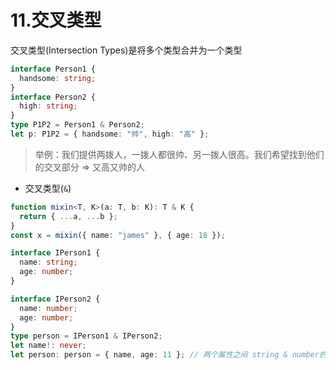 # 11.交叉类型

交叉类型(Intersection Types)是将多个类型合并为一个类型

```typescript
interface Person1 {
  handsome: string;
}
interface Person2 {
  high: string;
}
type P1P2 = Person1 & Person2;
let p: P1P2 = { handsome: "帅", high: "高" };
```

> 举例：我们提供两拨人，一拨人都很帅、另一拨人很高。我们希望找到他们的交叉部分 => 又高又帅的人

- 交叉类型(`&`)

```typescript
function mixin<T, K>(a: T, b: K): T & K {
  return { ...a, ...b };
}
const x = mixin({ name: "james" }, { age: 18 });
```

```typescript
interface IPerson1 {
  name: string;
  age: number;
}

interface IPerson2 {
  name: number;
  age: number;
}
type person = IPerson1 & IPerson2;
let name!: never;
let person: person = { name, age: 11 }; // 两个属性之间 string & number的值为never
```
